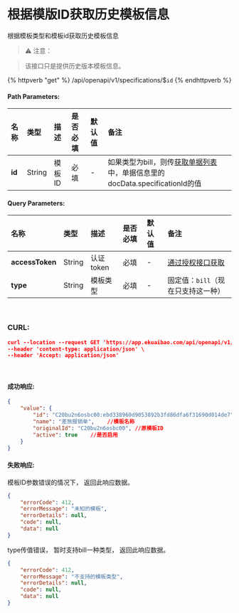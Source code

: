 # 根据模版ID获取历史模板信息
根据模板类型和模板id获取历史模板信息

>⚠️ 注意：

>该接口只是提供历史版本模板信息。

{% httpverb "get" %} /api/openapi/v1/specifications/$`id` {% endhttpverb %}

#### Path Parameters:

|名称  |类型    |描述   |是否必填   |默认值  | 备注 |
| :--------- | :------ | :---------| :------| :------|:------|
| **id** | String  | 模板ID | 必填 | - | 如果类型为bill，则传[获取单据列表](/flows/get-forms-sequences.html)中，单据信息里的docData.specificationId的值  |

#### Query Parameters:

|名称  |类型    |描述   |是否必填   |默认值  | 备注 |
| :--------- | :------ | :---------| :------| :------|:------|
| **accessToken** | String  | 认证token	| 必填 | - | [通过授权接口获取](/getting-started/auth.html) |
| **type** | String  | 模板类型  | 必填    | - | 固定值：`bill`（现在只支持这一种）  |

<br/>

### CURL:
```json
curl --location --request GET 'https://app.ekuaibao.com/api/openapi/v1/specifications/$C20bu2n6osbc00:ebd338960d9053892b3fd86dfa6f31690d014de7?accessToken=qUMbutefrU8U00&type=bill' \
--header 'content-type: application/json' \
--header 'Accept: application/json'
```

<br/>

#### 成功响应:
```json
{
    "value": {
        "id": "C20bu2n6osbc00:ebd338960d9053892b3fd86dfa6f31690d014de7",  //模板ID
        "name": "差旅报销单",    //模板名称
        "originalId": "C20bu2n6osbc00", //原模板ID
        "active": true    //是否启用
    }
}
```

#### 失败响应:
模板ID参数错误的情况下， 返回此响应数据。
```json
{
    "errorCode": 412,
    "errorMessage": "未知的模板",
    "errorDetails": null,
    "code": null,
    "data": null
}
```

type传值错误， 暂时支持bill一种类型， 返回此响应数据。
```json
{
    "errorCode": 412,
    "errorMessage": "不支持的模板类型",
    "errorDetails": null,
    "code": null,
    "data": null
}
```
